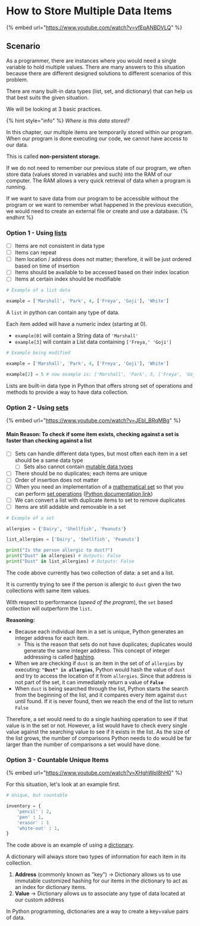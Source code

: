 # How to Store Multiple Data Items

{% embed url="https://www.youtube.com/watch?v=vfEpANBDVLQ" %}



## Scenario

As a programmer, there are instances where you would need a single variable to hold multiple values. There are many answers to this situation because there are different designed solutions to different scenarios of this problem.

There are many built-in data types (list, set, and dictionary) that can help us that best suits the given situation.

We will be looking at 3 basic practices.

{% hint style="info" %}
_Where is this data stored?_

In this chapter, our multiple items are temporarily stored within our program. When our program is done executing our code, we cannot have access to our data.

This is called **non-persistent storage.**&#x20;

If we do not need to remember our previous state of our program, we often store data (values stored in variables and such) into the RAM of our computer. The RAM allows a very quick retrieval of data when a program is running.

If we want to save data from our program to be accessible without the program or we want to remember what happened in the previous execution, we would need to create an external file or create and use a database.
{% endhint %}

### Option 1 - Using [lists](tuples-and-lists/)

* [ ] Items are not consistent in data type
* [ ] Items can repeat
* [ ] Item location / address does not matter; therefore, it will be just ordered based on time of insertion
* [ ] Items should be available to be accessed based on their index location
* [ ] Items at certain index should be modifiable

```python
# Example of a list data

example = ['Marshall', 'Park', 4, ['Freya', 'Goji'], 'White']
```

A `list` in python can contain any type of data.&#x20;

Each item added will have a numeric index (starting at 0).

* `example[0]` will contain a String data of `'Marshall'`
* `example[3]` will contain a List data containing `['Freya,' 'Goji']`

```python
# Example being modified

example = ['Marshall', 'Park', 4, ['Freya', 'Goji'], 'White']

example[2] = 5 # now example is: ['Marshall', 'Park', 5, ['Freya', 'Goji'], 'White']
```

Lists are built-in data type in Python that offers strong set of operations and methods to provide a way to have data collection.

### Option 2 - Using [sets](sets.md)

{% embed url="https://www.youtube.com/watch?v=JEbl_BRqMBg" %}



#### Main Reason: To check if some item exists, checking against a set is faster than checking against a list

* [ ] Sets can handle different data types, but most often each item in a set should be a same data type
  * [ ] Sets also cannot contain [mutable data types](https://realpython.com/python-mutable-vs-immutable-types/)
* [ ] There should be no duplicates; each items are unique
* [ ] Order of insertion does not matter
* [ ] When you need an implementation of a [mathematical set](https://en.wikipedia.org/wiki/Set_\(mathematics\)) so that you can perform [set operations](https://www.cuemath.com/algebra/operations-on-sets/) ([Python documentation link](https://docs.python.org/3.8/library/stdtypes.html#set-types-set-frozenset))
* [ ] We can convert a list with duplicate items to set to remove duplicates
* [ ] Items are still addable and removable in a set

```python
# Example of a set

allergies = {'Dairy', 'Shellfish', 'Peanuts'}

list_allergies = ['Dairy', 'Shellfish', 'Peanuts']

print("Is the person allergic to dust?")
print("Dust" in allergies) # Outputs: False
print("Dust" in list_allergies) # Outputs: False
```

The code above currently has two collection of data: a set and a list.

It is currently trying to see if the person is allergic to `dust` given the two collections with same item values.

With respect to performance (_speed of the program_), the `set` based collection will outperform the `list`.

**Reasoning:**

* Because each individual item in a set is unique, Python generates an integer address for each item.&#x20;
  * This is the reason that sets do not have duplicates; duplicates would generate the same integer address. This concept of integer addressing is called [hashing](https://www.geeksforgeeks.org/what-is-hashing/).
* When we are checking if `dust` is an item in the set of of `allergies` by executing: **`"Dust" in allergies`**, Python would hash the value of `dust` and try to access the location of it from `allergies`. Since that address is not part of the set, it can immediately return a value of **`False`**
* When `dust` is being searched through the list, Python starts the search from the beginning of the list, and it compares every item against `dust` until found. If it is never found, then we reach the end of the list to return `False`

Therefore, a set would need to do a single hashing operation to see if that value is in the set or not. However, a list would have to check every single value against the searching value to see if it exists in the list. As the size of the list grows, the number of comparisons Python needs to do would be far larger than the number of comparisons a set would have done.

### Option 3 - Countable Unique Items

{% embed url="https://www.youtube.com/watch?v=XHghWpl8hH0" %}



For this situation, let's look at an example first.

```python
# Unique, but countable

inventory = {
    'pencil' : 2,
    'pen' : 1,
    'erasor' : 1
    'white-out' : 1,
}
```

The code above is an example of using a [dictionary](dictionary.md).

A dictionary will always store two types of information for each item in its collection.

1. **Address** (commonly known as "key") -> Dictionary allows us to use immutable customized hashing for our items in the dictionary to act as an index for dictionary items.
2. **Value** -> Dictionary allows us to associate any type of data located at our custom address

In Python programming, dictionaries are a way to create a key+value pairs of data.
